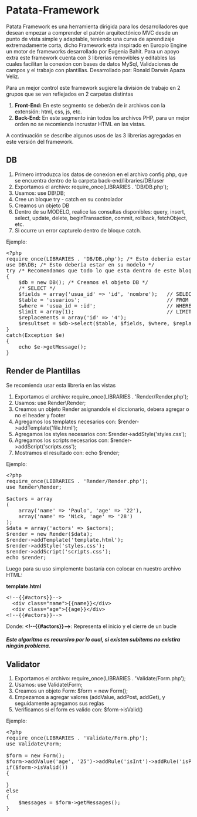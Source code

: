 # Patata-Framework
Patata Framework es una herramienta dirigida para los desarrolladores que desean empezar a comprender el patrón arquitectónico MVC desde un punto de vista simple y adaptable, teniendo una curva de aprendizaje extremadamente corta, dicho Framework esta inspirado en Europio Engine un motor de frameworks desarrollado por Eugenia Bahit.  Para un apoyo extra este framework cuenta con 3 librerías removibles y editables las cuales facilitan la conexion con bases de datos MySql, Validaciones de campos y el trabajo con plantillas.  Desarrollado por: Ronald Darwin Apaza Veliz.

<p>Para un mejor control este framework sugiere la división de trabajo en 2 grupos que se ven reflejados en 2 carpetas distintas</p>

<ol>
  <li><b>Front-End:</b> En este segmento se deberán de ir archivos con la extensión: html, css, js, etc.</li>
  <li><b>Back-End:</b> En este segmento irán todos los archivos PHP, para un mejor orden no se recomienda incrustar HTML en las vistas.</li>
</ol>

<p>A continuación se describe algunos usos de las 3 librerías agregadas en este versión del framework.</p>

<h2>DB</h2>

<ol>
  <li>Primero introduzca los datos de conexion en el archivo config.php, 
  	que se encuentra dentro de la carpeta back-end/libraries/DB/user</li>
  <li>Exportamos el archivo: require_once(LIBRARIES . 'DB/DB.php');</li>
  <li>Usamos: use DB\DB;</li>
  <li>Cree un bloque try - catch en su controlador</li>
  <li>Creamos un objeto DB</li>
  <li>Dentro de su MODELO, realice las consultas disponibles:
  	query, insert, select, update, delete, beginTransaction, commit, rollback, fetchObject, etc.</li>
  <li>Si ocurre un error capturelo dentro de bloque catch.</li>
</ol>

Ejemplo:

<pre class="lang:php decode:true">
&lt;?php
require_once(LIBRARIES . 'DB/DB.php'); /* Esto deberia estar en su modelo */
use DB\DB; /* Esto deberia estar en su modelo */
try /* Recomendamos que todo lo que esta dentro de este bloque deba estar en su MODELO */
{
	$db = new DB(); /* Creamos el objeto DB */
	/* SELECT */
	$fields = array('usua_id' => 'id', 'nombre'); 	// SELECT 	usuario_id AS id, nombre 
	$table = 'usuarios';							// FROM		usuarios
	$where = 'usua_id = :id';						// WHERE 	usua_id = :id 
	$limit = array(1);								// LIMIT	1
	$replacements = array('id' => '4');
	$resultset = $db->select($table, $fields, $where, $replacements, $limit);
}
catch(Exception $e)
{
	echo $e->getMessage();
}
</pre>

<h2>Render de Plantillas</h2>

Se recomienda usar esta libreria en las vistas

<ol>
<li>Exportamos el archivo: require_once(LIBRARIES . 'Render/Render.php');</li>
<li>Usamos: use Render\Render;</li>
<li>Creamos un objeto Render asignandole el diccionario, debera agregar o no el header y footer</li>
<li>Agregamos los templates necesarios con: $render->addTemplate('file.html');</li>
<li>Agregamos los styles necesarios con: $render->addStyle('styles.css');</li>
<li>Agregamos los scripts necesarios con: $render->addScript('scripts.css');</li>
<li>Mostramos el resultado con: echo $render;</li>
</ol>

Ejemplo:

<pre class="lang:php decode:true">&lt;?php
require_once(LIBRARIES . 'Render/Render.php');
use Render\Render;

$actors = array
(
	array('name' => 'Paulo', 'age' => '22'), 
	array('name' => 'Nick, 'age' => '28')
);
$data = array('actors' => $actors);
$render = new Render($data);
$render->addTemplate('template.html');
$render->addStyle('styles.css');
$render->addScript('scripts.css');
echo $render;
</pre>

Luego para su uso simplemente bastaría con colocar en nuestro archivo HTML:

<b>template.html</b>
<pre>
&lt;!--{{#actors}}--&gt;
  &lt;div class="name"&gt;{{name}}&lt;/div&gt;
  &lt;div class="age"&gt;{{age}}&lt;/div&gt;
&lt;!--{{#actors}}--&gt;
</pre>

Donde: 
<b>&lt;!--{{#actors}}--&gt;</b>: Representa el inicio y el cierre de un bucle


<h5>Este algoritmo es recursivo por lo cual, si existen subitems no existira ningún problema.</h5>
<h2>Validator</h2>

<ol>
<li>Exportamos el archivo: require_once(LIBRARIES . 'Validate/Form.php');</li>
<li>Usamos: use Validate\Form;</li>
<li>Creamos un objeto Form: $form = new Form();</li>
<li>Empezamos a agregar valores (addValue, addPost, addGet), y seguidamente agregamos sus reglas</li>
<li>Verificamos si el form es valido con: $form->isValid()</li>
</ol>

Ejemplo:

<pre class="lang:php decode:true">&lt;?php
require_once(LIBRARIES . 'Validate/Form.php');
use Validate\Form;

$form = new Form();
$form->addValue('age', '25')->addRule('isInt')->addRule('isPositive');
if($form->isValid())
{
	
}
else
{
	$messages = $form->getMessages();
}
</pre>
